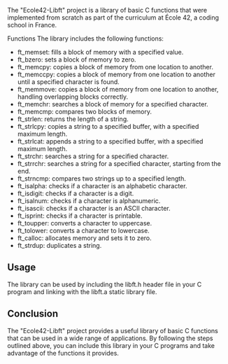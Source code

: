 The "Ecole42-Libft" project is a library of basic C functions that were implemented from scratch as part of the curriculum at École 42, a coding school in France.

Functions
The library includes the following functions:

- ft_memset: fills a block of memory with a specified value.
- ft_bzero: sets a block of memory to zero.
- ft_memcpy: copies a block of memory from one location to another.
- ft_memccpy: copies a block of memory from one location to another until a specified character is found.
- ft_memmove: copies a block of memory from one location to another, handling overlapping blocks correctly.
- ft_memchr: searches a block of memory for a specified character.
- ft_memcmp: compares two blocks of memory.
- ft_strlen: returns the length of a string.
- ft_strlcpy: copies a string to a specified buffer, with a specified maximum length.
- ft_strlcat: appends a string to a specified buffer, with a specified maximum length.
- ft_strchr: searches a string for a specified character.
- ft_strrchr: searches a string for a specified character, starting from the end.
- ft_strncmp: compares two strings up to a specified length.
- ft_isalpha: checks if a character is an alphabetic character.
- ft_isdigit: checks if a character is a digit.
- ft_isalnum: checks if a character is alphanumeric.
- ft_isascii: checks if a character is an ASCII character.
- ft_isprint: checks if a character is printable.
- ft_toupper: converts a character to uppercase.
- ft_tolower: converts a character to lowercase.
- ft_calloc: allocates memory and sets it to zero.
- ft_strdup: duplicates a string.
## Usage
The library can be used by including the libft.h header file in your C program and linking with the libft.a static library file.

## Conclusion
The "Ecole42-Libft" project provides a useful library of basic C functions that can be used in a wide range of applications. By following the steps outlined above, you can include this library in your C programs and take advantage of the functions it provides.
